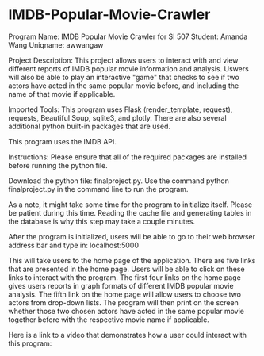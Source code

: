 # IMDB-Popular-Movie-Crawler
Program Name: IMDB Popular Movie Crawler for SI 507
Student: Amanda Wang
Uniqname: awwangaw

Project Description:
This project allows users to interact with and view different reports of IMDB popular movie information and analysis. Uswers will also be able to play an interactive "game" that checks to see if two actors have acted in the same popular movie before, and including the name of that movie if applicable.

Imported Tools:
This program uses Flask (render_template, request), requests, Beautiful Soup, sqlite3, and plotly. There are also several additional python built-in packages that are used.

This program uses the IMDB API. 

Instructions:
Please ensure that all of the required packages are installed before running the python file.

Download the python file: finalproject.py. Use the command python finalproject.py in the command line to run the program.

As a note, it might take some time for the program to initialize itself. Please be patient during this time. Reading the cache file and generating tables in the database is why this step may take a couple minutes.

After the program is initialized, users will be able to go to their web browser address bar and type in: localhost:5000

This will take users to the home page of the application. There are five links that are presented in the home page. Users will be able to click on these links to interact with the program. The first four links on the home page gives users reports in graph formats of different IMDB popular movie analysis. The fifth link on the home page will allow users to choose two actors from drop-down lists. The program will then print on the screen whether those two chosen actors have acted in the same popular movie together before with the respective movie name if applicable.

Here is a link to a  video that demonstrates how a user could interact with this program:
